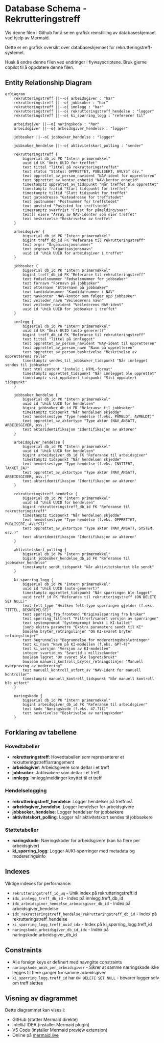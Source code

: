 # Database Schema - Rekrutteringstreff
Vis denne filen i Github for å se en grafisk remstilling av databaseskjemaet ved hjelp av Mermaid.

Dette er en grafisk oversikt over databaseskjemaet for rekrutteringstreff-systemet.

Husk å endre denne filen ved endringer i flywayscriptene. Bruk gjerne copilot til å oppdatere denne filen.

## Entity Relationship Diagram

```mermaid
erDiagram
    rekrutteringstreff ||--o{ arbeidsgiver : "har"
    rekrutteringstreff ||--o{ jobbsoker : "har"
    rekrutteringstreff ||--o{ innlegg : "har"
    rekrutteringstreff ||--o{ rekrutteringstreff_hendelse : "logger"
    rekrutteringstreff ||--o{ ki_spørring_logg : "refererer til"
    
    arbeidsgiver ||--o{ naringskode : "har"
    arbeidsgiver ||--o{ arbeidsgiver_hendelse : "logger"
    
    jobbsoker ||--o{ jobbsoker_hendelse : "logger"
    
    jobbsoker_hendelse ||--o{ aktivitetskort_polling : "sender"
    
    rekrutteringstreff {
        bigserial db_id PK "Intern primærnøkkel"
        uuid id UK "Unik UUID for treffet"
        text tittel "Tittel på rekrutteringstreffet"
        text status "Status: OPPRETTET, PUBLISERT, AVLYST osv."
        text opprettet_av_person_navident "NAV-ident for oppretteren"
        text opprettet_av_kontor_enhetid "NAV-kontor enhetid"
        timestamptz opprettet_av_tidspunkt "Når treffet ble opprettet"
        timestamptz fratid "Start tidspunkt for treffet"
        timestamptz tiltid "Slutt tidspunkt for treffet"
        text gateadresse "Gateadresse for treffstedet"
        text postnummer "Postnummer for treffstedet"
        text poststed "Poststed for treffstedet"
        timestamptz svarfrist "Frist for påmelding/svar"
        text[] eiere "Array av NAV-identer som eier treffet"
        text beskrivelse "Beskrivelse av treffet"
    }
    
    arbeidsgiver {
        bigserial db_id PK "Intern primærnøkkel"
        bigint treff_db_id FK "Referanse til rekrutteringstreff"
        text orgnr "Organisasjonsnummer"
        text orgnavn "Organisasjonsnavn"
        uuid id "Unik UUID for arbeidsgiver i treffet"
    }
    
    jobbsoker {
        bigserial db_id PK "Intern primærnøkkel"
        bigint treff_db_id FK "Referanse til rekrutteringstreff"
        text fodselsnummer "Fødselsnummer for jobbsøker"
        text fornavn "Fornavn på jobbsøker"
        text etternavn "Etternavn på jobbsøker"
        text kandidatnummer "Kandidatnummer i NAV"
        text navkontor "NAV-kontor som følger opp jobbsøker"
        text veileder_navn "Veilederens navn"
        text veileder_navident "Veilederens NAV-ident"
        uuid id "Unik UUID for jobbsøker i treffet"
    }
    
    innlegg {
        bigserial db_id PK "Intern primærnøkkel"
        uuid id UK "Unik UUID (auto-generert)"
        bigint treff_db_id FK "Referanse til rekrutteringstreff"
        text tittel "Tittel på innlegget"
        text opprettet_av_person_navident "NAV-ident til oppretteren"
        text opprettet_av_person_navn "Navn på oppretteren"
        text opprettet_av_person_beskrivelse "Beskrivelse av oppretterens rolle"
        timestamptz sendes_til_jobbsoker_tidspunkt "Når innlegget sendes til jobbsøker"
        text html_content "Innhold i HTML-format"
        timestamptz opprettet_tidspunkt "Når innlegget ble opprettet"
        timestamptz sist_oppdatert_tidspunkt "Sist oppdatert tidspunkt"
    }
    
    jobbsoker_hendelse {
        bigserial db_id PK "Intern primærnøkkel"
        uuid id "Unik UUID for hendelsen"
        bigint jobbsoker_db_id FK "Referanse til jobbsøker"
        timestamptz tidspunkt "Når hendelsen skjedde"
        text hendelsestype "Type hendelse (f.eks. PÅMELDT, AVMELDT)"
        text opprettet_av_aktortype "Type aktør (NAV_ANSATT, ARBEIDSGIVER, osv.)"
        text aktøridentifikasjon "Identifikasjon av aktøren"
    }
    
    arbeidsgiver_hendelse {
        bigserial db_id PK "Intern primærnøkkel"
        uuid id "Unik UUID for hendelsen"
        bigint arbeidsgiver_db_id FK "Referanse til arbeidsgiver"
        timestamptz tidspunkt "Når hendelsen skjedde"
        text hendelsestype "Type hendelse (f.eks. INVITERT, TAKKET_JA)"
        text opprettet_av_aktortype "Type aktør (NAV_ANSATT, ARBEIDSGIVER, osv.)"
        text aktøridentifikasjon "Identifikasjon av aktøren"
    }
    
    rekrutteringstreff_hendelse {
        bigserial db_id PK "Intern primærnøkkel"
        uuid id "Unik UUID for hendelsen"
        bigint rekrutteringstreff_db_id FK "Referanse til rekrutteringstreff"
        timestamptz tidspunkt "Når hendelsen skjedde"
        text hendelsestype "Type hendelse (f.eks. OPPRETTET, PUBLISERT, AVLYST)"
        text opprettet_av_aktortype "Type aktør (NAV_ANSATT, SYSTEM, osv.)"
        text aktøridentifikasjon "Identifikasjon av aktøren"
    }
    
    aktivitetskort_polling {
        bigserial db_id PK "Intern primærnøkkel"
        bigint jobbsoker_hendelse_db_id FK "Referanse til jobbsøker_hendelse"
        timestamptz sendt_tidspunkt "Når aktivitetskortet ble sendt"
    }
    
    ki_spørring_logg {
        bigserial db_id PK "Intern primærnøkkel"
        uuid id "Unik UUID (auto-generert)"
        timestamptz opprettet_tidspunkt "Når spørringen ble logget"
        uuid treff_id FK "Referanse til rekrutteringstreff (ON DELETE SET NULL)"
        text felt_type "Hvilken felt-type spørringen gjelder (f.eks. TITTEL, BESKRIVELSE)"
        text spørring_fra_frontend "Originalspørring fra bruker"
        text spørring_filtrert "Filtrert/sanert versjon av spørringen"
        text systemprompt "Systemprompt brukt i KI-kallet"
        jsonb ekstra_parametre "Ekstra parametere sendt til KI"
        boolean bryter_retningslinjer "Om KI-svaret bryter retningslinjer"
        text begrunnelse "Begrunnelse for modereringsbeslutningen"
        text ki_navn "Navn på KI-modellen (f.eks. GPT-4)"
        text ki_versjon "Versjon av KI-modellen"
        integer svartid_ms "Svartid i millisekunder"
        boolean lagret "Om svaret ble lagret/brukt"
        boolean manuell_kontroll_bryter_retningslinjer "Manuell overprøving av moderering"
        text manuell_kontroll_utført_av "NAV-ident for manuell kontrollør"
        timestamptz manuell_kontroll_tidspunkt "Når manuell kontroll ble utført"
    }
    
    naringskode {
        bigserial db_id PK "Intern primærnøkkel"
        bigint arbeidsgiver_db_id FK "Referanse til arbeidsgiver"
        text kode "Næringskode (f.eks. 47.711)"
        text beskrivelse "Beskrivelse av næringskoden"
    }
```

## Forklaring av tabellene

### Hovedtabeller

- **rekrutteringstreff**: Hovedtabellen som representerer et rekrutteringstreff/arrangement
- **arbeidsgiver**: Arbeidsgivere som deltar i et treff
- **jobbsoker**: Jobbsøkere som deltar i et treff
- **innlegg**: Innlegg/meldinger knyttet til et treff

### Hendelselogging

- **rekrutteringstreff_hendelse**: Logger hendelser på treffnivå
- **arbeidsgiver_hendelse**: Logger hendelser for arbeidsgivere
- **jobbsoker_hendelse**: Logger hendelser for jobbsøkere
- **aktivitetskort_polling**: Logger når aktivitetskort sendes til jobbsøkere

### Støttetabeller

- **naringskode**: Næringskoder for arbeidsgivere (kan ha flere per arbeidsgiver)
- **ki_spørring_logg**: Logger AI/KI-spørringer med metadata og modereringsinfo

## Indexes

Viktige indexes for performance:
- `rekrutteringstreff_id_uq` - Unik index på rekrutteringstreff.id
- `idx_innlegg_treff_db_id` - Index på innlegg.treff_db_id
- `idx_arbeidsgiver_hendelse_arbeidsgiver_db_id` - Index på arbeidsgiver_hendelse
- `idx_rekrutteringstreff_hendelse_rekrutteringstreff_db_id` - Index på rekrutteringstreff_hendelse
- `ki_spørring_logg_treff_uuid_idx` - Index på ki_spørring_logg.treff_id
- `naringskode_arbeidsgiver_db_id_idx` - Index på naringskode.arbeidsgiver_db_id

## Constraints

- Alle foreign keys er definert med navngitte constraints
- `naringskode_unik_per_arbeidsgiver` - Sikrer at samme næringskode ikke legges til flere ganger for samme arbeidsgiver
- `ki_spørring_logg.treff_id` har `ON DELETE SET NULL` - bevarer logger selv om treff slettes

## Visning av diagrammet

Dette diagrammet kan vises i:
- GitHub (støtter Mermaid direkte)
- IntelliJ IDEA (installer Mermaid plugin)
- VS Code (installer Mermaid preview extension)
- Online på [mermaid.live](https://mermaid.live)

